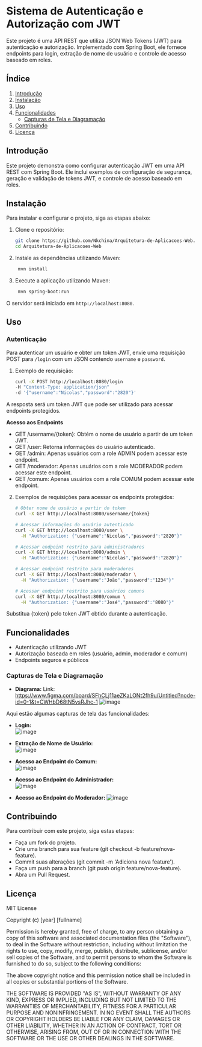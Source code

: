 # Sistema de Autenticação e Autorização com JWT
Este projeto é uma API REST que utiliza JSON Web Tokens (JWT) para autenticação e autorização. Implementado com Spring Boot, ele fornece endpoints para login, extração de nome de usuário e controle de acesso baseado em roles.

## Índice
1. [Introdução](#introdução)
2. [Instalação](#instalação)
3. [Uso](#uso)
4. [Funcionalidades](#funcionalidades)
   - [Capturas de Tela e Diagramação](#capturas-de-tela-e-diagramação)
5. [Contribuindo](#contribuindo)
6. [Licença](#licença)

## Introdução
Este projeto demonstra como configurar autenticação JWT em uma API REST com Spring Boot. Ele inclui exemplos de configuração de segurança, geração e validação de tokens JWT, e controle de acesso baseado em roles.

## Instalação
Para instalar e configurar o projeto, siga as etapas abaixo:

1. Clone o repositório:
   ```sh
   git clone https://github.com/Nkchina/Arquitetura-de-Aplicacoes-Web.git
   cd Arquitetura-de-Aplicacoes-Web
2. Instale as dependências utilizando Maven:
   ```bash
    mvn install
3. Execute a aplicação utilizando Maven:
   ```bash
    mvn spring-boot:run
O servidor será iniciado em `http://localhost:8080`.

## Uso

### Autenticação
Para autenticar um usuário e obter um token JWT, envie uma requisição POST para `/login` com um JSON contendo `username` e `password`.
1. Exemplo de requisição:
   ```bash
   curl -X POST http://localhost:8080/login
   -H "Content-Type: application/json"
   -d '{"username":"Nicolas","password":"2820"}'
A resposta será um token JWT que pode ser utilizado para acessar endpoints protegidos.

**Acesso aos Endpoints**
- GET /username/{token}: Obtém o nome de usuário a partir de um token JWT.
- GET /user: Retorna informações do usuário autenticado.
- GET /admin: Apenas usuários com a role ADMIN podem acessar este endpoint.
- GET /moderador: Apenas usuários com a role MODERADOR podem acessar este endpoint.
- GET /comum: Apenas usuários com a role COMUM podem acessar este endpoint.

2. Exemplos de requisições para acessar os endpoints protegidos:
   ```bash
   # Obter nome de usuário a partir do token
   curl -X GET http://localhost:8080/username/{token}

   # Acessar informações do usuário autenticado
   curl -X GET http://localhost:8080/user \
     -H "Authorization: {"username":"Nicolas","password":"2820"}"

   # Acessar endpoint restrito para administradores
   curl -X GET http://localhost:8080/admin \
     -H "Authorization: {"username":"Nicolas","password":"2820"}"

   # Acessar endpoint restrito para moderadores
   curl -X GET http://localhost:8080/moderador \
     -H "Authorization: {"username":"João","password":"1234"}"

   # Acessar endpoint restrito para usuários comuns
   curl -X GET http://localhost:8080/comum \
     -H "Authorization: {"username":"José","password":"8080"}"
Substitua {token} pelo token JWT obtido durante a autenticação.

## Funcionalidades
- Autenticação utilizando JWT
- Autorização baseada em roles (usuário, admin, moderador e comum)
- Endpoints seguros e públicos

### Capturas de Tela e Diagramação
- **Diagrama:**
  Link: <https://www.figma.com/board/SFhCLj11aeZKaLONt2fh9u/Untitled?node-id=0-1&t=CWHbD68tN5vsRJhc-1>
  ![image](https://github.com/Nkchina/Arquitetura-de-Aplicacoes-Web/assets/94817330/9d825a0e-1ca7-4149-a4c4-b07e1fbb415f)

Aqui estão algumas capturas de tela das funcionalidades:

- **Login:**  
![image](https://github.com/Nkchina/Arquitetura-de-Aplicacoes-Web/assets/94817330/a1c9b6a2-b78e-4b68-adab-15e090e066d0)

- **Extração de Nome de Usuário:**  
![image](https://github.com/Nkchina/Arquitetura-de-Aplicacoes-Web/assets/94817330/8b907a9c-ad76-4418-b6b5-940b7ffa46a5)

- **Acesso ao Endpoint do Comum:**  
![image](https://github.com/Nkchina/Arquitetura-de-Aplicacoes-Web/assets/94817330/669f727b-f36e-4363-b053-3d04da3d64de)

- **Acesso ao Endpoint do Administrador:**  
![image](https://github.com/Nkchina/Arquitetura-de-Aplicacoes-Web/assets/94817330/24657371-3009-45c4-b3fd-0574cf0ac52f)

- **Acesso ao Endpoint do Moderador:**
![image](https://github.com/Nkchina/Arquitetura-de-Aplicacoes-Web/assets/94817330/64fae12c-f23c-42ff-89fc-9912257d337d)

## Contribuindo
Para contribuir com este projeto, siga estas etapas:
- Faça um fork do projeto.
- Crie uma branch para sua feature (git checkout -b feature/nova-feature).
- Commit suas alterações (git commit -m 'Adiciona nova feature').
- Faça um push para a branch (git push origin feature/nova-feature).
- Abra um Pull Request.

## Licença
MIT License

Copyright (c) [year] [fullname]

Permission is hereby granted, free of charge, to any person obtaining a copy
of this software and associated documentation files (the "Software"), to deal
in the Software without restriction, including without limitation the rights
to use, copy, modify, merge, publish, distribute, sublicense, and/or sell
copies of the Software, and to permit persons to whom the Software is
furnished to do so, subject to the following conditions:

The above copyright notice and this permission notice shall be included in all
copies or substantial portions of the Software.

THE SOFTWARE IS PROVIDED "AS IS", WITHOUT WARRANTY OF ANY KIND, EXPRESS OR
IMPLIED, INCLUDING BUT NOT LIMITED TO THE WARRANTIES OF MERCHANTABILITY,
FITNESS FOR A PARTICULAR PURPOSE AND NONINFRINGEMENT. IN NO EVENT SHALL THE
AUTHORS OR COPYRIGHT HOLDERS BE LIABLE FOR ANY CLAIM, DAMAGES OR OTHER
LIABILITY, WHETHER IN AN ACTION OF CONTRACT, TORT OR OTHERWISE, ARISING FROM,
OUT OF OR IN CONNECTION WITH THE SOFTWARE OR THE USE OR OTHER DEALINGS IN THE
SOFTWARE.

